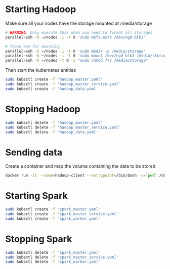 # Starting Hadoop

Make sure all your nodes have the storage mounted at /media/storage

```bash
# WARNING: Only execute this when you need to format all storages
parallel-ssh -h ~/nodes -i -t 0 'sudo mkfs.ext4 /dev/ngd-blk2' 

# These are for mounting
parallel-ssh -h ~/nodes -i -t 0 'sudo mkdir -p /media/storage'
parallel-ssh -h ~/nodes -i -t 0 'sudo mount /dev/ngd-blk2 /media/storage'
parallel-ssh -h ~/nodes -t 0 -i "sudo chmod 777 /media/storage"
```

Then start the kubernetes entities

```bash
sudo kubectl create -f 'hadoop_master.yaml'
sudo kubectl create -f 'hadoop_master_service.yaml'
sudo kubectl create -f 'hadoop_data.yaml'
```

# Stopping Hadoop

```bash
sudo kubectl delete -f 'hadoop_master.yaml'
sudo kubectl delete -f 'hadoop_master_service.yaml'
sudo kubectl delete -f 'hadoop_data.yaml'
```

# Sending data

Create a container and map the volume containing the data to be stored

```bash
docker run -it --name=hadoop-client --entrypoint=/bin/bash -v=`pwd`:/data diegofpsouza/bigdata_hadoop:0.0.1
```

# Starting Spark

```bash
sudo kubectl create -f 'spark_master.yaml'
sudo kubectl create -f 'spark_master_service.yaml'
sudo kubectl create -f 'spark_worker.yaml'
```

# Stopping Spark

```bash
sudo kubectl delete -f 'spark_master.yaml'
sudo kubectl delete -f 'spark_master_service.yaml'
sudo kubectl delete -f 'spark_worker.yaml'
```
